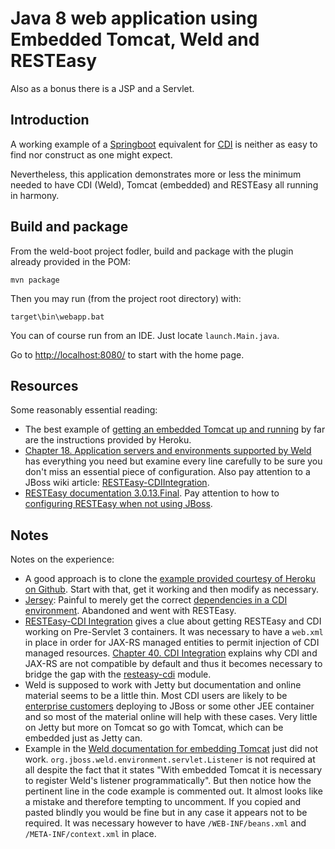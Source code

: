 # Java 8 web application using Embedded Tomcat, Weld and RESTEasy

Also as a bonus there is a JSP and a Servlet.

## Introduction

A working example of a [Springboot](https://spring.io/guides/gs/actuator-service/) equivalent for [CDI](http://www.cdi-spec.org/) is neither as easy to find nor construct as one might expect.

Nevertheless, this application demonstrates more or less the minimum needed to have CDI (Weld), Tomcat (embedded) and RESTEasy all running in harmony.

## Build and package

From the weld-boot project fodler, build and package with the plugin already provided in the POM:

`mvn package`

Then you may run (from the project root directory) with:

`target\bin\webapp.bat`

You can of course run from an IDE. Just locate `launch.Main.java`.

Go to [http://localhost:8080/](http://localhost:8080/) to start with the home page.

## Resources
Some reasonably essential reading:
- The best example of [getting an embedded Tomcat up and running](https://devcenter.heroku.com/articles/create-a-java-web-application-using-embedded-tomcat) by far are the instructions provided by Heroku. 
- [Chapter 18. Application servers and environments supported by Weld](https://docs.jboss.org/weld/reference/latest/en-US/html/environments.html) has everything you need but examine every line carefully to be sure you don't miss an essential piece of configuration. Also pay attention to a JBoss wiki article: [RESTEasy-CDIIntegration](https://developer.jboss.org/wiki/RESTEasy-CDIIntegration).
- [RESTEasy documentation 3.0.13.Final](https://docs.jboss.org/resteasy/docs/3.0.13.Final/userguide/html/). Pay attention to how to [configuring RESTEasy when not using JBoss](http://docs.jboss.org/resteasy/docs/3.0.13.Final/userguide/html_single/index.html#d4e113).

## Notes
Notes on the experience:
- A good approach is to clone the [example provided courtesy of Heroku on Github](https://github.com/heroku/devcenter-embedded-tomcat). Start with that, get it working and then modify as necessary.
- [Jersey](https://jersey.java.net/): Painful to merely get the correct [dependencies in a CDI environment](https://jersey.java.net/documentation/latest/cdi.support.html). Abandoned and went with RESTEasy.
- [RESTEasy-CDI Integration](https://developer.jboss.org/wiki/RESTEasy-CDIIntegration) gives a clue about getting RESTEasy and CDI working on Pre-Servlet 3 containers. It was necessary to have a `web.xml` in place in order for JAX-RS managed entities to permit injection of CDI managed resources. [Chapter 40. CDI Integration](https://docs.jboss.org/resteasy/docs/2.0.0.GA/userguide/html/CDI.html) explains why CDI and JAX-RS are not compatible by default and thus it becomes necessary to bridge the gap with the [resteasy-cdi](http://mvnrepository.com/artifact/org.jboss.resteasy/resteasy-cdi) module. 
- Weld is supposed to work with Jetty but documentation and online material seems to be a little thin. Most CDI users are likely to be [enterprise customers](https://en.wikipedia.org/wiki/Enterprise_software) deploying to JBoss or some other JEE container and so most of the material online will help with these cases. Very little on Jetty but more on Tomcat so go with Tomcat, which can be embedded just as Jetty can. 
- Example in the [Weld documentation for embedding Tomcat](https://docs.jboss.org/weld/reference/latest/en-US/html/environments.html#_embedded_tomcat) just did not work. `org.jboss.weld.environment.servlet.Listener` is not required at all despite the fact that it states "With embedded Tomcat it is necessary to register Weld's listener programmatically". But then notice how the pertinent line in the code example is commented out. It almost looks like a mistake and therefore tempting to uncomment. If you copied and pasted blindly you would be fine but in any case it appears not to be required. It was necessary however to have `/WEB-INF/beans.xml` and `/META-INF/context.xml` in place.